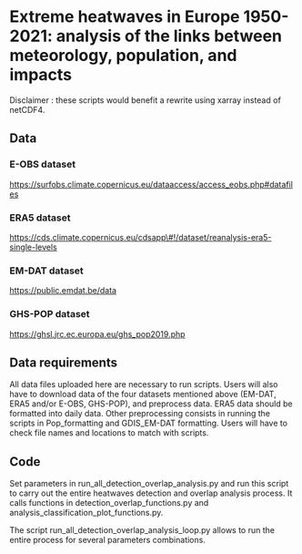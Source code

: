 # Extreme heatwaves in Europe 1950-2021: analysis of the links between meteorology, population, and impacts

Disclaimer : these scripts would benefit a rewrite using xarray instead of netCDF4.

## Data

### E-OBS dataset
https://surfobs.climate.copernicus.eu/dataaccess/access_eobs.php#datafiles

### ERA5 dataset
https://cds.climate.copernicus.eu/cdsapp\#!/dataset/reanalysis-era5-single-levels

### EM-DAT dataset
https://public.emdat.be/data

### GHS-POP dataset
https://ghsl.jrc.ec.europa.eu/ghs_pop2019.php

## Data requirements
All data files uploaded here are necessary to run scripts. Users will also have to download data of the four datasets mentioned above (EM-DAT, ERA5 and/or E-OBS, GHS-POP), and preprocess data. ERA5 data should be formatted into daily data. Other preprocessing consists in running the scripts in Pop_formatting and GDIS_EM-DAT formatting. Users will have to check file names and locations to match with scripts. 

## Code
Set parameters in run_all_detection_overlap_analysis.py and run this script to carry out the entire heatwaves detection and overlap analysis process. It calls functions in detection_overlap_functions.py and analysis_classification_plot_functions.py.

The script run_all_detection_overlap_analysis_loop.py allows to run the entire process for several parameters combinations.